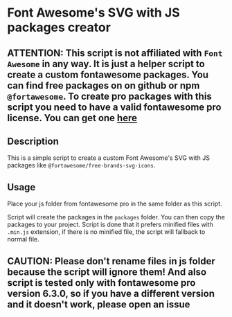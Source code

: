 # Font Awesome's SVG with JS packages creator

## ATTENTION: This script is not affiliated with `Font Awesome` in any way. It is just a helper script to create a custom fontawesome packages. You can find free packages on on github or npm `@fortawesome`. To create pro packages with this script you need to have a valid fontawesome pro license. You can get one [here](https://fontawesome.com/plans)

## Description

This is a simple script to create a custom Font Awesome's SVG with JS packages like `@fortawesome/free-brands-svg-icons`.

## Usage

Place your js folder from fontawesome pro in the same folder as this script.

Script will create the packages in the `packages` folder. You can then copy the packages to your project. Script is done that it prefers minified files with `.min.js` extension, if there is no minified file, the script will fallback to normal file.

## CAUTION: Please don't rename files in js folder because the script will ignore them! And also script is tested only with fontawesome pro version 6.3.0, so if you have a different version and it doesn't work, please open an issue
